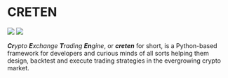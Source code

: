 # CRETEN

[![](https://img.shields.io/badge/python-2.7-blue.svg)](https://www.python.org/download/releases/2.7.0/) [![](https://img.shields.io/badge/python-3.6-blue.svg)](https://www.python.org/download/releases/3.6.0/)

_**Cr**ypto **E**xchange **T**rading **En**gine_, or **_creten_** for short, is a Python-based framework for developers and curious minds of all sorts helping them design, backtest and execute trading strategies in the evergrowing crypto market.

